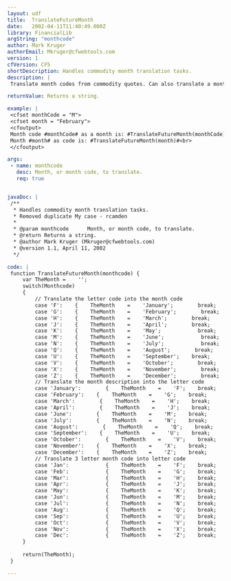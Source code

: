 ```yaml
---
layout: udf
title:  TranslateFutureMonth
date:   2002-04-11T11:40:49.000Z
library: FinancialLib
argString: "monthcode"
author: Mark Kruger
authorEmail: Mkruger@cfwebtools.com
version: 1
cfVersion: CF5
shortDescription: Handles commodity month translation tasks.
description: |
 Translate month codes from commodity quotes. Can also translate a month back into the proper code.

returnValue: Returns a string.

example: |
 <cfset monthCode = "M">
 <cfset month = "February">
 <cfoutput>
 Month code #monthCode# as a month is: #TranslateFutureMonth(monthCode)#<br>
 Month #month# as code is: #TranslateFutureMonth(month)#<br>
 </cfoutput>

args:
 - name: monthcode
   desc: Month, or month code, to translate.
   req: true


javaDoc: |
 /**
  * Handles commodity month translation tasks.
  * Removed duplicate My case - rcamden
  * 
  * @param monthcode      Month, or month code, to translate. 
  * @return Returns a string. 
  * @author Mark Kruger (Mkruger@cfwebtools.com) 
  * @version 1.1, April 11, 2002 
  */

code: |
 function TranslateFutureMonth(monthcode) {
     var TheMonth =    '';
     switch(Monthcode)
     {
         // Translate the letter code into the month code
         case 'F':    {    TheMonth    =    'January';        break;        }
         case 'G':    {    TheMonth    =    'February';        break;        }
         case 'H':    {    TheMonth    =    'March';        break;        }
         case 'J':    {    TheMonth    =    'April';        break;        }
         case 'K':    {    TheMonth    =    'May';            break;        }
         case 'M':    {    TheMonth    =    'June';            break;        }
         case 'N':    {    TheMonth    =    'July';            break;        }
         case 'Q':    {    TheMonth    =    'August';        break;        }
         case 'U':    {    TheMonth    =    'September';    break;        }
         case 'V':    {    TheMonth    =    'October';        break;        }
         case 'X':    {    TheMonth    =    'November';        break;        }
         case 'Z':    {    TheMonth    =    'December';        break;        }
         // Translate the month description into the letter code
         case 'January':        {    TheMonth    =    'F';    break;        }
         case 'February':    {    TheMonth    =    'G';    break;        }
         case 'March':        {    TheMonth    =    'H';    break;        }
         case 'April':        {    TheMonth    =    'J';    break;        }
         case 'June':        {    TheMonth    =    'M';    break;        }
         case 'July':        {    TheMonth    =    'N';    break;        }
         case 'August':        {    TheMonth    =    'Q';    break;        }
         case 'September':    {    TheMonth    =    'U';    break;        }
         case 'October':        {    TheMonth    =    'V';    break;        }
         case 'November':    {    TheMonth    =    'X';    break;        }
         case 'December':    {    TheMonth    =    'Z';    break;        }
         // Translate 3 letter month code into letter code
         case 'Jan':            {    TheMonth    =    'F';    break;        }
         case 'Feb':            {    TheMonth    =    'G';    break;        }
         case 'Mar':            {    TheMonth    =    'H';    break;        }
         case 'Apr':            {    TheMonth    =    'J';    break;        }
         case 'May':            {    TheMonth    =    'K';    break;        }
         case 'Jun':            {    TheMonth    =    'M';    break;        }
         case 'Jul':            {    TheMonth    =    'N';    break;        }
         case 'Aug':            {    TheMonth    =    'Q';    break;        }
         case 'Sep':            {    TheMonth    =    'U';    break;        }
         case 'Oct':            {    TheMonth    =    'V';    break;        }
         case 'Nov':            {    TheMonth    =    'X';    break;        }
         case 'Dec':            {    TheMonth    =    'Z';    break;        }
     }
     
     return(TheMonth);        
 }

---
```


